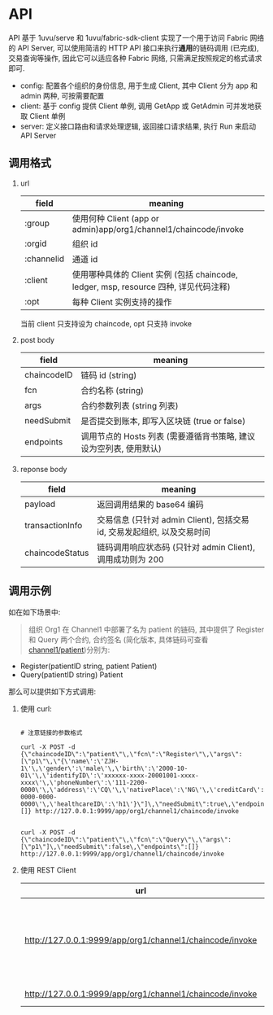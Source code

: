 # API

API 基于 1uvu/serve 和 1uvu/fabric-sdk-client 实现了一个用于访问 Fabric 网络的 API Server, 可以使用简洁的 HTTP API 接口来执行**通用**的链码调用 (已完成), 交易查询等操作, 因此它可以适应各种 Fabric 网络, 只需满足按照规定的格式请求即可.

- config: 配置各个组织的身份信息, 用于生成 Client, 其中 Client 分为 app 和 admin 两种, 可按需要配置
- client: 基于 config 提供 Client 单例, 调用 GetApp 或 GetAdmin 可并发地获取 Client 单例
- server: 定义接口路由和请求处理逻辑, 返回接口请求结果, 执行 Run 来启动 API Server

## 调用格式

1. url

   | field | meaning |
   |  ----  | ----  |
   | :group | 使用何种 Client (app or admin)app/org1/channel1/chaincode/invoke |
   | :orgid | 组织 id |
   | :channelid | 通道 id |
   | :client | 使用哪种具体的 Client 实例 (包括 chaincode, ledger, msp, resource 四种, 详见代码注释) |
   | :opt | 每种 Client 实例支持的操作 |

    当前 client 只支持设为 chaincode, opt 只支持 invoke

2. post body

   | field | meaning |
   |  ----  | ----  |
   | chaincodeID | 链码 id (string) |
   | fcn | 合约名称 (string) |
   | args | 合约参数列表 (string 列表) |
   | needSubmit | 是否提交到账本, 即写入区块链 (true or false) |
   | endpoints | 调用节点的 Hosts 列表 (需要遵循背书策略, 建议设为空列表, 使用默认) |

3. reponse body

   | field | meaning |
   |  ----  | ----  |
   | payload | 返回调用结果的 base64 编码 |
   | transactionInfo | 交易信息 (只针对 admin Client), 包括交易 id, 交易发起组织, 以及交易时间|
   | chaincodeStatus | 链码调用响应状态码 (只针对 admin Client), 调用成功则为 200 |

## 调用示例

如在如下场景中:
> 组织 Org1 在 Channel1 中部署了名为 patient 的链码, 其中提供了 Register 和 Query 两个合约, 合约签名 (简化版本, 具体链码可查看 [channel1/patient](../chaincode/channel1/patient/patient.go))分别为:

- Register(patientID string, patient Patient)
- Query(patientID string) Patient

那么可以提供如下方式调用:

1. 使用 curl:

   ```shell

   # 注意链接的参数格式

   curl -X POST -d {\"chaincodeID\":\"patient\"\,\"fcn\":\"Register\"\,\"args\":[\"p1\"\,\"{\'name\':\'ZJH-1\'\,\'gender\':\'male\'\,\'birth\':\'2000-10-01\'\,\'identifyID\':\'xxxxxx-xxxx-20001001-xxxx-xxxx\'\,\'phoneNumber\':\'111-2200-0000\'\,\'address\':\'CQ\'\,\'nativePlace\':\'NG\'\,\'creditCard\':\'6217-0000-0000-0000\'\,\'healthcareID\':\'h1\'}\"]\,\"needSubmit\":true\,\"endpoints\":[]} http://127.0.0.1:9999/app/org1/channel1/chaincode/invoke


   curl -X POST -d {\"chaincodeID\":\"patient\"\,\"fcn\":\"Query\"\,\"args\":[\"p1\"]\,\"needSubmit\":false\,\"endpoints\":[]} http://127.0.0.1:9999/app/org1/channel1/chaincode/invoke

   ```

2. 使用 REST Client

   | url | post body |
   |  ----  | ----  |
   | http://127.0.0.1:9999/app/org1/channel1/chaincode/invoke | {"chaincodeID":"patient","fcn":"Register","args":["p1","{'name':'ZJH-1','gender':'male','birth':'2000-10-01','identifyID':'xxxxxx-xxxx-20001001-xxxx-xxxx','phoneNumber':'111-2200-0000','address':'CQ','nativePlace':'NG','creditCard':'6217-0000-0000-0000','healthcareID':'h1'}"],"needSubmit":true,"endpoints":[]} |
   | http://127.0.0.1:9999/app/org1/channel1/chaincode/invoke | {"chaincodeID":"patient","fcn":"Query","args":["p1"],"needSubmit":"false","endpoints":[]} |

